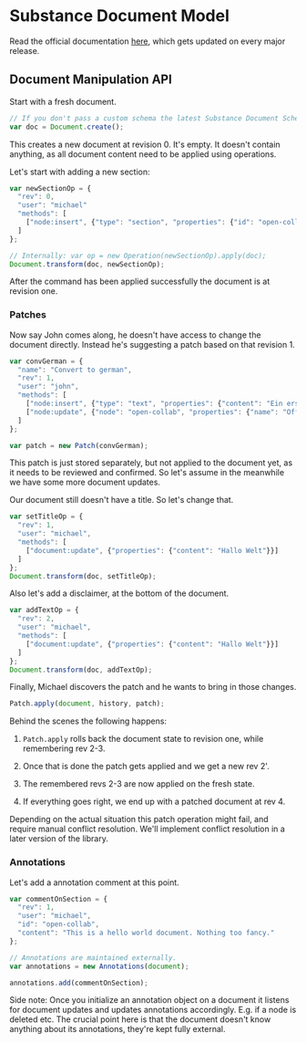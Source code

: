 # Substance Document Model

Read the official documentation [here](http://interior.substance.io/modules/document.html), which gets updated on every major release.

## Document Manipulation API

Start with a fresh document.

```js
// If you don't pass a custom schema the latest Substance Document Schema is used
var doc = Document.create();
```

This creates a new document at revision 0. It's empty. It doesn't contain anything, as all document content need to be applied using operations.

Let's start with adding a new section:

```js
var newSectionOp = {
  "rev": 0,
  "user": "michael"
  "methods": [
    ["node:insert", {"type": "section", "properties": {"id": "open-collab", name": "Open Collaboration"}}]
  ]
};

// Internally: var op = new Operation(newSectionOp).apply(doc);
Document.transform(doc, newSectionOp);


```
After the command has been applied successfully the document is at revision one.

### Patches

Now say John comes along, he doesn't have access to change the document directly. Instead he's suggesting a patch based on that revision 1.

```js
var convGerman = {
  "name": "Convert to german",
  "rev": 1,
  "user": "john",
  "methods": [
  	["node:insert", {"type": "text", "properties": {"content": "Ein erster Paragraph."}}],
    ["node:update", {"node": "open-collab", "properties": {"name": "Offene Kollaboration"}}]
  ]
};

var patch = new Patch(convGerman);
```

This patch is just stored separately, but not applied to the document yet, as it needs to be reviewed and confirmed. So let's assume in the meanwhile we have some more document updates.

Our document still doesn't have a title. So let's change that.

```js
var setTitleOp = {
  "rev": 1,
  "user": "michael",
  "methods": [
    ["document:update", {"properties": {"content": "Hallo Welt"}}]
  ]
};
Document.transform(doc, setTitleOp);
```

Also let's add a disclaimer, at the bottom of the document.

```js
var addTextOp = {
  "rev": 2,
  "user": "michael",
  "methods": [
    ["document:update", {"properties": {"content": "Hallo Welt"}}]
  ]
};
Document.transform(doc, addTextOp);
```

Finally, Michael discovers the patch and he wants to bring in those changes.

```js
Patch.apply(document, history, patch);
```

Behind the scenes the following happens:

1. `Patch.apply` rolls back the document state to revision one, while remembering rev 2-3.

2. Once that is done the patch gets applied and we get a new rev 2'.

3. The remembered revs 2-3 are now applied on the fresh state.

4. If everything goes right, we end up with a patched document at rev 4.

Depending on the actual situation this patch operation might fail, and require manual conflict resolution. We'll implement conflict resolution in a later version of the library.


### Annotations

Let's add a annotation comment at this point.

```js
var commentOnSection = {
  "rev": 1,
  "user": "michael",
  "id": "open-collab",
  "content": "This is a hello world document. Nothing too fancy."
};

// Annotations are maintained externally.
var annotations = new Annotations(document);

annotations.add(commentOnSection);
```

Side note: Once you initialize an annotation object on a document it listens for document updates and updates annotations accordingly. E.g. if a node is deleted etc. The crucial point here is that the document doesn't know anything about its annotations, they're kept fully external.
